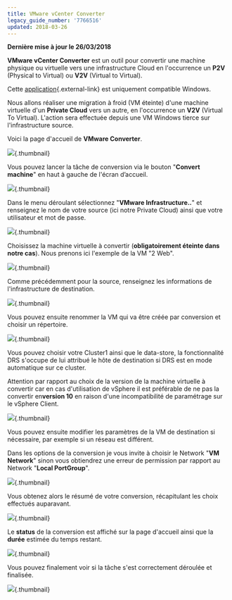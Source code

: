```yaml
---
title: VMware vCenter Converter
legacy_guide_number: '7766516'
updated: 2018-03-26
---
```


**Dernière mise à jour le 26/03/2018**


**VMware vCenter Converter** est un outil pour convertir une machine physique ou virtuelle vers une infrastructure Cloud en l'occurrence un **P2V** (Physical to Virtual) ou **V2V** (Virtual to Virtual).

Cette [application](https://www.vmware.com/fr/products/converter.html){.external-link} est uniquement compatible Windows.

Nous allons réaliser une migration à froid (VM éteinte) d'une machine virtuelle d'un **Private Cloud** vers un autre, en l'occurrence un **V2V** (Virtual To Virtual). L'action sera effectuée depuis une VM Windows tierce sur l'infrastructure source.

Voici la page d'accueil de **VMware Converter**.

![](images/Home.PNG){.thumbnail}

Vous pouvez lancer la tâche de conversion via le bouton "**Convert machine**" en haut à gauche de l'écran d’accueil.

![](images/Convert.PNG){.thumbnail}

Dans le menu déroulant sélectionnez "**VMware Infrastructure..**" et renseignez le nom de votre source (ici notre Private Cloud) ainsi que votre utilisateur et mot de passe.

![](images/Source.PNG){.thumbnail}

Choisissez la machine virtuelle à convertir (**obligatoirement éteinte dans notre cas**). Nous prenons ici l'exemple de la VM "2 Web".

![](images/SourceSystem.PNG){.thumbnail}

Comme précédemment pour la source, renseignez les informations de l'infrastructure de destination.

![](images/DestinationSystem.PNG){.thumbnail}

Vous pouvez ensuite renommer la VM qui va être créée par conversion et choisir un répertoire.

![](images/DestinationVirtualMachine.PNG){.thumbnail}

Vous pouvez choisir votre Cluster1 ainsi que le data-store, la fonctionnalité DRS s'occupe de lui attribué le hôte de destination si DRS est en mode automatique sur ce cluster.

Attention par rapport au choix de la version de la machine virtuelle à convertir car en cas d'utilisation de vSphere il est préférable de ne pas la convertir en**version 10** en raison d'une incompatibilité de paramétrage sur le vSphere Client.

![](images/DestinationLocation.PNG){.thumbnail}

Vous pouvez ensuite modifier les paramètres de la VM de destination si nécessaire, par exemple si un réseau est différent.

Dans les options de la conversion je vous invite à choisir le Network "**VM Network**" sinon vous obtiendrez une erreur de permission par rapport au Network "**Local PortGroup**".

![](images/Options.PNG){.thumbnail}

Vous obtenez alors le résumé de votre conversion, récapitulant les choix effectués auparavant.

![](images/Summary.PNG){.thumbnail}

Le **status** de la conversion est affiché sur la page d'accueil ainsi que la **durée** estimée du temps restant.

![](images/TaskLaunching.PNG){.thumbnail}

Vous pouvez finalement voir si la tâche s'est correctement déroulée et finalisée.

![](images/TaskFinishing.PNG){.thumbnail}
